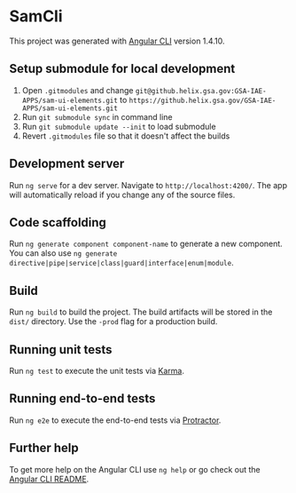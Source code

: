 # SamCli

This project was generated with [Angular CLI](https://github.com/angular/angular-cli) version 1.4.10.

## Setup submodule for local development
1. Open `.gitmodules` and change `git@github.helix.gsa.gov:GSA-IAE-APPS/sam-ui-elements.git` to `https://github.helix.gsa.gov/GSA-IAE-APPS/sam-ui-elements.git`
1. Run `git submodule sync` in command line
1. Run `git submodule update --init` to load submodule
1. Revert `.gitmodules` file so that it doesn't affect the builds

## Development server

Run `ng serve` for a dev server. Navigate to `http://localhost:4200/`. The app will automatically reload if you change any of the source files.

## Code scaffolding

Run `ng generate component component-name` to generate a new component. You can also use `ng generate directive|pipe|service|class|guard|interface|enum|module`.

## Build

Run `ng build` to build the project. The build artifacts will be stored in the `dist/` directory. Use the `-prod` flag for a production build.

## Running unit tests

Run `ng test` to execute the unit tests via [Karma](https://karma-runner.github.io).

## Running end-to-end tests

Run `ng e2e` to execute the end-to-end tests via [Protractor](http://www.protractortest.org/).

## Further help

To get more help on the Angular CLI use `ng help` or go check out the [Angular CLI README](https://github.com/angular/angular-cli/blob/master/README.md).
